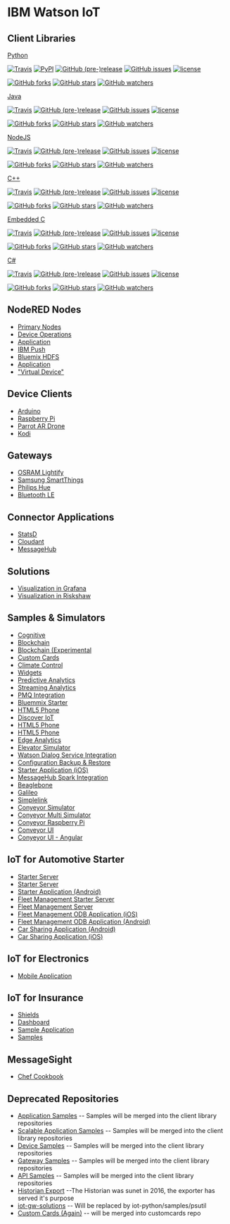 # IBM Watson IoT

## Client Libraries

[Python](https://github.com/ibm-watson-iot/iot-python)

[![Travis](https://img.shields.io/travis/rust-lang/rust.svg)](https://travis-ci.org/ibm-watson-iot/iot-python/)
[![PyPI](https://img.shields.io/pypi/v/ibmiotf.svg)](https://pypi.python.org/pypi/ibmiotf)
[![GitHub (pre-)release](https://img.shields.io/github/release/ibm-watson-iot/iot-python/all.svg)](https://github.com/ibm-watson-iot/iot-python/releases)
[![GitHub issues](https://img.shields.io/github/issues/ibm-watson-iot/iot-python.svg)](https://github.com/ibm-watson-iot/iot-python/issues)
[![license](https://img.shields.io/github/license/ibm-watson-iot/iot-python.svg)]()

[![GitHub forks](https://img.shields.io/github/forks/ibm-watson-iot/iot-python.svg?style=social&label=Fork)]()
[![GitHub stars](https://img.shields.io/github/stars/ibm-watson-iot/iot-python.svg?style=social&label=Star)]()
[![GitHub watchers](https://img.shields.io/github/watchers/ibm-watson-iot/iot-python.svg?style=social&label=Watch)]()


[Java](https://github.com/ibm-watson-iot/iot-java)

[![Travis](https://img.shields.io/travis/rust-lang/rust.svg)](https://travis-ci.org/ibm-watson-iot/iot-java/)
[![GitHub (pre-)release](https://img.shields.io/github/release/ibm-watson-iot/iot-java/all.svg)](https://github.com/ibm-watson-iot/iot-java/releases)
[![GitHub issues](https://img.shields.io/github/issues/ibm-watson-iot/iot-java.svg)](https://github.com/ibm-watson-iot/iot-java/issues)
[![license](https://img.shields.io/github/license/ibm-watson-iot/iot-java.svg)]()

[![GitHub forks](https://img.shields.io/github/forks/ibm-watson-iot/iot-java.svg?style=social&label=Fork)]()
[![GitHub stars](https://img.shields.io/github/stars/ibm-watson-iot/iot-java.svg?style=social&label=Star)]()
[![GitHub watchers](https://img.shields.io/github/watchers/ibm-watson-iot/iot-java.svg?style=social&label=Watch)]()

[NodeJS](https://github.com/ibm-watson-iot/iot-nodejs)

[![Travis](https://img.shields.io/travis/rust-lang/rust.svg)](https://travis-ci.org/ibm-watson-iot/iot-nodejs/)
[![GitHub (pre-)release](https://img.shields.io/github/release/ibm-watson-iot/iot-nodejs/all.svg)](https://github.com/ibm-watson-iot/iot-nodejs/releases)
[![GitHub issues](https://img.shields.io/github/issues/ibm-watson-iot/iot-nodejs.svg)](https://github.com/ibm-watson-iot/iot-nodejs/issues)
[![license](https://img.shields.io/github/license/ibm-watson-iot/iot-nodejs.svg)]()

[![GitHub forks](https://img.shields.io/github/forks/ibm-watson-iot/iot-nodejs.svg?style=social&label=Fork)]()
[![GitHub stars](https://img.shields.io/github/stars/ibm-watson-iot/iot-nodejs.svg?style=social&label=Star)]()
[![GitHub watchers](https://img.shields.io/github/watchers/ibm-watson-iot/iot-nodejs.svg?style=social&label=Watch)]()

[C++](https://github.com/ibm-watson-iot/iot-cpp)

[![Travis](https://img.shields.io/travis/rust-lang/rust.svg)](https://travis-ci.org/ibm-watson-iot/iot-cpp/)
[![GitHub (pre-)release](https://img.shields.io/github/release/ibm-watson-iot/iot-cpp/all.svg)](https://github.com/ibm-watson-iot/iot-cpp/releases)
[![GitHub issues](https://img.shields.io/github/issues/ibm-watson-iot/iot-cpp.svg)](https://github.com/ibm-watson-iot/iot-cpp/issues)
[![license](https://img.shields.io/github/license/ibm-watson-iot/iot-cpp.svg)]()

[![GitHub forks](https://img.shields.io/github/forks/ibm-watson-iot/iot-cpp.svg?style=social&label=Fork)]()
[![GitHub stars](https://img.shields.io/github/stars/ibm-watson-iot/iot-cpp.svg?style=social&label=Star)]()
[![GitHub watchers](https://img.shields.io/github/watchers/ibm-watson-iot/iot-cpp.svg?style=social&label=Watch)]()

[Embedded C](https://github.com/ibm-watson-iot/iot-embeddedc)

[![Travis](https://img.shields.io/travis/rust-lang/rust.svg)](https://travis-ci.org/ibm-watson-iot/iot-embeddedc/)
[![GitHub (pre-)release](https://img.shields.io/github/release/ibm-watson-iot/iot-embeddedc/all.svg)](https://github.com/ibm-watson-iot/iot-embeddedc/releases)
[![GitHub issues](https://img.shields.io/github/issues/ibm-watson-iot/iot-embeddedc.svg)](https://github.com/ibm-watson-iot/iot-embeddedc/issues)
[![license](https://img.shields.io/github/license/ibm-watson-iot/iot-embeddedc.svg)]()

[![GitHub forks](https://img.shields.io/github/forks/ibm-watson-iot/iot-embeddedc.svg?style=social&label=Fork)]()
[![GitHub stars](https://img.shields.io/github/stars/ibm-watson-iot/iot-embeddedc.svg?style=social&label=Star)]()
[![GitHub watchers](https://img.shields.io/github/watchers/ibm-watson-iot/iot-embeddedc.svg?style=social&label=Watch)]()

[C#](https://github.com/ibm-watson-iot/iot-csharp)

[![Travis](https://img.shields.io/travis/rust-lang/rust.svg)](https://travis-ci.org/ibm-watson-iot/iot-csharp/)
[![GitHub (pre-)release](https://img.shields.io/github/release/ibm-watson-iot/iot-csharp/all.svg)](https://github.com/ibm-watson-iot/iot-csharp/releases)
[![GitHub issues](https://img.shields.io/github/issues/ibm-watson-iot/iot-csharp.svg)](https://github.com/ibm-watson-iot/iot-csharp/issues)
[![license](https://img.shields.io/github/license/ibm-watson-iot/iot-csharp.svg)]()

[![GitHub forks](https://img.shields.io/github/forks/ibm-watson-iot/iot-csharp.svg?style=social&label=Fork)]()
[![GitHub stars](https://img.shields.io/github/stars/ibm-watson-iot/iot-csharp.svg?style=social&label=Star)]()
[![GitHub watchers](https://img.shields.io/github/watchers/ibm-watson-iot/iot-csharp.svg?style=social&label=Watch)]()


## NodeRED Nodes

- [Primary Nodes](https://github.com/ibm-watson-iot/node-red-contrib-ibm-watson-iot)
- [Device Operations](https://github.com/ibm-watson-iot/node-red-contrib-ibm-wiotp-device-ops)
- [Application](https://github.com/ibm-watson-iot/node-red-contrib-scx-ibmiotapp)
- [IBM Push](https://github.com/ibm-watson-iot/node-red-contrib-ibmpush)
- [Bluemix HDFS](https://github.com/ibm-watson-iot/node-red-contrib-bluemix-hdfs)
- [Application](https://github.com/ibm-watson-iot/node-red-contrib-scx-ibmiotapp)
- ["Virtual Device"](https://github.com/ibm-watson-iot/node-red-contrib-iot-virtual-device)


## Device Clients

- [Arduino](https://github.com/ibm-watson-iot/device-arduino)
- [Raspberry Pi](https://github.com/ibm-watson-iot/device-raspberrypi)
- [Parrot AR Drone](https://github.com/ibm-watson-iot/device-ar-drone)
- [Kodi](https://github.com/ibm-watson-iot/device-kodi)

## Gateways

- [OSRAM Lightify](https://github.com/ibm-watson-iot/gateway-lightify)
- [Samsung SmartThings](https://github.com/ibm-watson-iot/gateway-smartthings)
- [Philips Hue](https://github.com/ibm-watson-iot/gateway-hue)
- [Bluetooth LE](https://github.com/ibm-watson-iot/gateway-ble)


## Connector Applications

- [StatsD](https://github.com/ibm-watson-iot/connector-statsd)
- [Cloudant](https://github.com/ibm-watson-iot/connector-cloudant)
- [MessageHub](https://github.com/ibm-watson-iot/connector-messagehub)


## Solutions

- [Visualization in Grafana](https://github.com/ibm-watson-iot/grafana4iot)
- [Visualization in Riskshaw](https://github.com/ibm-watson-iot/rickshaw4iot)


## Samples & Simulators

- [Cognitive](https://github.com/ibm-watson-iot/cognitive-samples)
- [Blockchain](https://github.com/ibm-watson-iot/blockchain-samples)
- [Blockchain (Experimental](https://github.com/ibm-watson-iot/blockchain-experimental)
- [Custom Cards](https://github.com/ibm-watson-iot/custom-cards)
- [Climate Control](https://github.com/ibm-watson-iot/climate-control-sample)
- [Widgets](https://github.com/ibm-watson-iot/iot-widgets)
- [Predictive Analytics](https://github.com/ibm-watson-iot/predictive-analytics-samples)
- [Streaming Analytics](https://github.com/ibm-watson-iot/streaming-analytic-samples)
- [PMQ Integration](https://github.com/ibm-watson-iot/pmq-integration-samples)
- [Bluemmix Starter](https://github.com/ibm-watson-iot/iot-platform-bluemix-starter)
- [HTML5 Phone](https://github.com/ibm-watson-iot/html5-phone)
- [Discover IoT](https://github.com/ibm-watson-iot/discover-iot-sample)
- [HTML5 Phone](https://github.com/ibm-watson-iot/html5-phone)
- [HTML5 Phone](https://github.com/ibm-watson-iot/html5-phone)
- [Edge Analytics](https://github.com/ibm-watson-iot/edge-analytics-samples)
- [Elevator Simulator](https://github.com/ibm-watson-iot/elevator-simulator)
- [Watson Dialog Service Integration](https://github.com/ibm-watson-iot/iot-dialog)
- [Configuration Backup & Restore](https://github.com/ibm-watson-iot/backup-restore-sample)
- [Starter Application (iOS)](https://github.com/ibm-watson-iot/iot-starter-for-ios)
- [MessageHub Spark Integration](https://github.com/ibm-watson-iot/iot-messgehub-spark-samples)
- [Beaglebone](https://github.com/ibm-watson-iot/iot-beaglebone)
- [Galileo](https://github.com/ibm-watson-iot/iot-galileo)
- [Simplelink](https://github.com/ibm-watson-iot/iot-simplelink)
- [Conyeyor Simulator](https://github.com/ibm-watson-iot/guide-conveyor-simulator)
- [Conyeyor Multi Simulator](https://github.com/ibm-watson-iot/guide-conveyor-multi-simulator)
- [Conyeyor Raspberry Pi](https://github.com/ibm-watson-iot/guide-conveyor-rasp-pi)
- [Conveyor UI](https://github.com/ibm-watson-iot/guide-conveyor-ui-html)
- [Conyeyor UI - Angular](https://github.com/ibm-watson-iot/guide-conveyor-ui-angular)


## IoT for Automotive Starter

- [Starter Server](https://github.com/ibm-watson-iot/iota-starter-server)
- [Starter Server](https://github.com/ibm-watson-iot/iota-starter-server)
- [Starter Application (Android)](https://github.com/ibm-watson-iot/iot-starter-for-android)
- [Fleet Management Starter Server](https://github.com/ibm-watson-iot/iota-starter-server-fm)
- [Fleet Management Server](https://github.com/ibm-watson-iot/iota-starter-server-fm-saas)
- [Fleet Management ODB Application (iOS)](https://github.com/ibm-watson-iot/iota-starter-obd-ios)
- [Fleet Management ODB Application (Android)](https://github.com/ibm-watson-iot/iota-starter-obd-android)
- [Car Sharing Application (Android)](https://github.com/ibm-watson-iot/iota-starter-carsharing-android)
- [Car Sharing Application (iOS)](https://github.com/ibm-watson-iot/iota-starter-carsharing)


## IoT for Electronics
- [Mobile Application](https://github.com/ibm-watson-iot/iote-mobile)

## IoT for Insurance

- [Shields](https://github.com/ibm-watson-iot/ioti-shields)
- [Dashboard](https://github.com/ibm-watson-iot/ioti-insurance-dashboard)
- [Sample Application](https://github.com/ibm-watson-iot/ioti-mobile)
- [Samples](https://github.com/ibm-watson-iot/ioti-samples)


## MessageSight

- [Chef Cookbook](https://github.com/ibm-watson-iot/messagesight-chef)

## Deprecated Repositories

- [Application Samples](https://github.com/ibm-watson-iot/iot-application-samples) -- Samples will be merged into the client library repositories
- [Scalable Application Samples](https://github.com/ibm-watson-iot/iot-scalable-application-samples) -- Samples will be merged into the client library repositories
- [Device Samples](https://github.com/ibm-watson-iot/iot-device-samples) -- Samples will be merged into the client library repositories
- [Gateway Samples](https://github.com/ibm-watson-iot/iot-gateway-samples) -- Samples will be merged into the client library repositories
- [API Samples](https://github.com/ibm-watson-iot/iot-platform-apiv2-samples) -- Samples will be merged into the client library repositories
- [Historian Export](https://github.com/ibm-watson-iot/historian-export) --The Historian was sunet in 2016, the exporter has served it's purpose
- [iot-gw-solutions](https://github.com/ibm-watson-iot/iot-gw-solutions) -- Will be replaced by iot-python/samples/psutil
- [Custom Cards (Again)](https://github.com/ibm-watson-iot/custom-card-sample) -- will be merged into customcards repo


